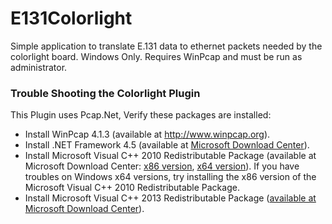 # E131Colorlight

Simple application to translate E.131 data to ethernet packets needed by the colorlight board. Windows Only. Requires WinPcap and must be run as administrator.


### Trouble Shooting the Colorlight Plugin

This Plugin uses Pcap.Net, Verify these packages are installed:
* Install WinPcap 4.1.3 (available at <http://www.winpcap.org>).
* Install .NET Framework 4.5 (available at [Microsoft Download Center](https://www.microsoft.com/en-us/download/details.aspx?id=30653)).
* Install Microsoft Visual C++ 2010 Redistributable Package (available at Microsoft Download Center: [x86 version](https://download.microsoft.com/download/1/6/5/165255E7-1014-4D0A-B094-B6A430A6BFFC/vcredist_x86.exe), [x64 version](https://download.microsoft.com/download/1/6/5/165255E7-1014-4D0A-B094-B6A430A6BFFC/vcredist_x64.exe)). If you have troubles on Windows x64 versions, try installing the x86 version of the Microsoft Visual C++ 2010 Redistributable Package.
* Install Microsoft Visual C++ 2013 Redistributable Package ([available at Microsoft Download Center](https://www.microsoft.com/en-us/download/details.aspx?id=40784)).
